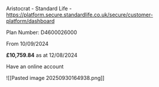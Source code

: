 
Aristocrat - Standard Life - <https://platform.secure.standardlife.co.uk/secure/customer-platform/dashboard>

Plan Number: D4600026000

From 10/09/2024

**£10,759.84** as at 12/08/2024

Have an online account 

![[Pasted image 20250930164938.png]]